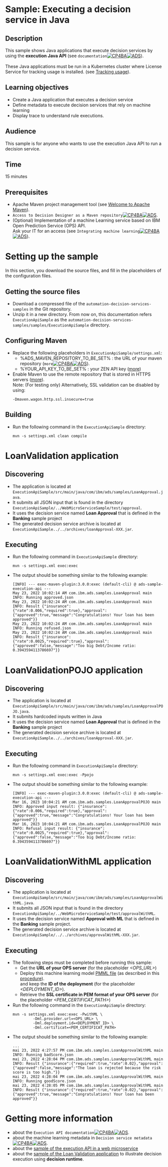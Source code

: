 # Sample: Executing a decision service in Java

## Description
This sample shows Java applications that execute decision services by using the **execution Java API** (see `documentation`[![CP4BA](/resources/cloudpak4ba.svg "IBM Cloud Pak for Business Automation")](https://www.ibm.com/docs/en/cloud-paks/cp-biz-automation/24.0.1?topic=services-executing-decision-execution-java-api)[![ADS](/resources/ads.svg "IBM Automation Decision Services")](https://www.ibm.com/docs/en/ads/24.0.1?topic=services-executing-decision-execution-java-api)). <br><br>
These Java applications must be run in a Kubernetes cluster where License Service for tracking usage is installed. (see [Tracking usage](https://www.ibm.com/docs/en/cloud-paks/cp-biz-automation/24.0.1?topic=api-metering-tracking-usage-execution-java)).

## Learning objectives
- Create a Java application that executes a decision service
- Define metadata to execute decision services that rely on machine learning
- Display trace to understand rule executions.

## Audience
This sample is for anyone who wants to use the execution Java API to run a decision service.

## Time
15 minutes

## Prerequisites
- Apache Maven project management tool (see [Welcome to Apache Maven](https://maven.apache.org)).
- `Access to Decision Designer as a Maven repository`[![CP4BA](/resources/cloudpak4ba.svg "IBM Cloud Pak for Business Automation")](https://www.ibm.com/docs/en/cloud-paks/cp-biz-automation/24.0.1?topic=environment-using-decision-designer-as-maven-repository)[![ADS](/resources/ads.svg "IBM Automation Decision Services")](https://www.ibm.com/docs/en/ads/24.0.1?topic=environment-using-decision-designer-as-maven-repository).
- (Optional) Implementation of a machine Learning service based on IBM Open Prediction Service (OPS) API. <br>Ask your IT for an access (see `Integrating machine learning`[![CP4BA](/resources/cloudpak4ba.svg "IBM Cloud Pak for Business Automation")](https://www.ibm.com/docs/en/cloud-paks/cp-biz-automation/24.0.1?topic=artifacts-integrating-machine-learning)[![ADS](/resources/ads.svg "IBM Automation Decision Services")](https://www.ibm.com/docs/en/ads/24.0.1?topic=artifacts-integrating-machine-learning)).

# Setting up the sample
In this section, you download the source files, and fill in the placeholders of the configuration files.

## Getting the source files
- Download a compressed file of the `automation-decision-services-samples` in the Git repository.
- Unzip it in a new directory. From now on, this documentation refers `ExecutionApiSample` as the `automation-decision-services-samples/samples/ExecutionApiSample` directory.

## Configuring Maven
- Replace the following placeholders in `ExecutionApiSample/settings.xml`:
  - %ADS_MAVEN_REPOSITORY_TO_BE_SET% : the URL of your maven repository (`more`[![CP4BA](/resources/cloudpak4ba.svg "IBM Cloud Pak for Business Automation")](https://www.ibm.com/docs/en/cloud-paks/cp-biz-automation/24.0.1?topic=environment-using-decision-designer-as-maven-repository)[![ADS](/resources/ads.svg "IBM Automation Decision Services")](https://www.ibm.com/docs/en/ads/24.0.1?topic=environment-using-decision-designer-as-maven-repository)).
  - %YOUR_API_KEY_TO_BE_SET% : your ZEN API key ([more](https://www.ibm.com/docs/en/cloud-paks/cp-biz-automation/24.0.1?topic=administering-authorizing-http-requests-by-using-zen-api-key))
- Enable Maven to use the remote repository that is stored in HTTPS servers ([more](https://maven.apache.org/guides/mini/guide-repository-ssl.html)). <br>
  Note: (For testing only) Alternatively, SSL validation can be disabled by using: 
  ```
  -Dmaven.wagon.http.ssl.insecure=true
  ```

## Building
- Run the following command in the `ExecutionApiSample` directory:
  ```
  mvn -s settings.xml clean compile
  ```
  
# LoanValidation application
## Discovering
- The application is located at `ExecutionApiSample/src/main/java/com/ibm/ads/samples/LoanApproval.java`.
- It submits all JSON input that is found in the directory `ExecutionApiSample/../WebMicroServiceSample/test/approval`.
- It uses the decision service named **Loan Approval** that is defined in the **Banking** sample project
- The generated decision service archive is located at `ExecutionApiSample../../archives/loanApproval-XXX.jar`.

## Executing
- Run the following command in `ExecutionApiSample` directory:
  ```
  mvn -s settings.xml exec:exec
  ```
- The output should be something similar to the following example:
  ```
  [INFO] --- exec-maven-plugin:3.0.0:exec (default-cli) @ ads-sample-execution-api ---
  May 23, 2022 10:02:14 AM com.ibm.ads.samples.LoanApproval main
  INFO: Running approved.json
  May 23, 2022 10:02:24 AM com.ibm.ads.samples.LoanApproval main
  INFO: Result {"insurance":{"rate":0.006,"required":true},"approval":{"approved":true,"message":"Congratulations! Your loan has been approved"}}
  May 23, 2022 10:02:24 AM com.ibm.ads.samples.LoanApproval main
  INFO: Running refused.json
  May 23, 2022 10:02:24 AM com.ibm.ads.samples.LoanApproval main
  INFO: Result {"insurance":{"rate":0.0025,"required":true},"approval":{"approved":false,"message":"Too big Debt/Income ratio: 0.3943594113786697"}}
  ```

# LoanValidationPOJO application
## Discovering
- The application is located at `ExecutionApiSample/src/main/java/com/ibm/ads/samples/LoanApprovalPOJO.java`.
- It submits hardcoded inputs written in Java
- It uses the decision service named **Loan Approval** that is defined in the **Banking** sample project
- The generated decision service archive is located at `ExecutionApiSample../../archives/loanApproval-XXX.jar`.

## Executing
- Run the following command in `ExecutionApiSample` directory:
  ```
  mvn -s settings.xml exec:exec -Ppojo
  ```
- The output should be something similar to the following example:
  ```
  [INFO] --- exec-maven-plugin:3.0.0:exec (default-cli) @ ads-sample-execution-api ---
  Mar 16, 2023 10:04:21 AM com.ibm.ads.samples.LoanApprovalPOJO main
  INFO: Approved input result: {"insurance":{"rate":0.006,"required":true},"approval":{"approved":true,"message":"Congratulations! Your loan has been approved"}}
  Mar 16, 2023 10:04:21 AM com.ibm.ads.samples.LoanApprovalPOJO main
  INFO: Refusal input result: {"insurance":{"rate":0.0025,"required":true},"approval":{"approved":false,"message":"Too big Debt/Income ratio: 0.3943594113786697"}}
  ```
  
# LoanValidationWithML application
## Discovering
- The application is located at `ExecutionApiSample/src/main/java/com/ibm/ads/samples/LoanApprovalWithML.java`.
- It submits all JSON input that is found in the directory `ExecutionApiSample/../WebMicroServiceSample/test/approvalWithML`.
- It uses the decision service named **Approval with ML** that is defined in the **Banking** sample project.
- The generated decision service archive is located at `ExecutionApiSample/../../archives/approvalWithML-XXX.jar`.

## Executing
- The following steps must be completed before running this sample:
  - Get the **URL of your OPS server** (for the placeholder *<OPS_URL>*)
  - Deploy this machine learning model [PMML file](../../archives/models/Approval-SGDClassifier-StandardScaler-pmml.xml) (as described in this [procedure](../../archives/README.md#using-an-archive-containing-a-predictive-model)).<br/>
    and keep the **ID of the deployment** (for the placeholder *<DEPLOYMENT_ID>*).
  - Retrieve the **SSL certificate in PEM format of your OPS server** (for the placeholder *<PEM_CERTIFICAT_PATH>*)
- Run the following command in the `ExecutionApiSample` directory:
  ```
  mvn -s settings.xml exec:exec -PwithML \
           -Dml.provider.url=<OPS_URL> \
           -Dml.deployment.id=<DEPLOYMENT_ID> \
           -Dml.certificat=<PEM_CERTIFICAT_PATH>
  ```
- The output should be something similar to the following example:
  ```
  ...
  mai 23, 2022 4:27:57 PM com.ibm.ads.samples.LoanApprovalWithML main
  INFO: Running badScore.json
  mai 23, 2022 4:28:04 PM com.ibm.ads.samples.LoanApprovalWithML main
  INFO: Result {"insurance":{"required":true,"rate":0.02},"approval":{"approved":false,"message":"The loan is rejected because the risk score is too high."}}
  mai 23, 2022 4:28:04 PM com.ibm.ads.samples.LoanApprovalWithML main
  INFO: Running goodScore.json
  mai 23, 2022 4:28:05 PM com.ibm.ads.samples.LoanApprovalWithML main
  INFO: Result {"insurance":{"required":true,"rate":0.02},"approval":{"approved":true,"message":"Congratulations! Your loan has been approved"}}
  ```

# Getting more information
* about the `Execution API documentation`[![CP4BA](/resources/cloudpak4ba.svg "IBM Cloud Pak for Business Automation")](https://www.ibm.com/docs/en/cloud-paks/cp-biz-automation/24.0.1?topic=services-executing-decision-execution-java-api)[![ADS](/resources/ads.svg "IBM Automation Decision Services")](https://www.ibm.com/docs/en/ads/24.0.1?topic=services-executing-decision-execution-java-api).
* about the machine learning metadata in `Decision service metadata`[![CP4BA](/resources/cloudpak4ba.svg "IBM Cloud Pak for Business Automation")](https://www.ibm.com/docs/en/cloud-paks/cp-biz-automation/24.0.1?topic=services-decision-service-metadata)[![ADS](/resources/ads.svg "IBM Automation Decision Services")](https://www.ibm.com/docs/en/ads/24.0.1?topic=services-decision-service-metadata).
* about the [sample of the execution API in a web microservice](../WebMicroServiceSample/README.md)
* about the [sample of the Loan Validation application](../LoanApplicationSample/README.md) to illustrate decision execution using **decision runtime**.
